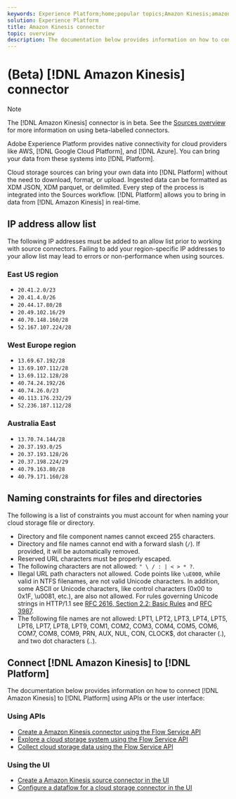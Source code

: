 ```yaml
---
keywords: Experience Platform;home;popular topics;Amazon Kinesis;amazon kinesis;Kinesis;kinesis
solution: Experience Platform
title: Amazon Kinesis connector
topic: overview
description: The documentation below provides information on how to connect Amazon Kinesis to Platform using APIs or the user interface.
---
```


# (Beta) [!DNL Amazon Kinesis] connector

>[!NOTE]
>
>The [!DNL Amazon Kinesis] connector is in beta. See the [Sources overview](../../home.md#terms-and-conditions) for more information on using beta-labelled connectors.

Adobe Experience Platform provides native connectivity for cloud providers like AWS, [!DNL Google Cloud Platform], and [!DNL Azure]. You can bring your data from these systems into [!DNL Platform].

Cloud storage sources can bring your own data into [!DNL Platform] without the need to download, format, or upload. Ingested data can be formatted as XDM JSON, XDM parquet, or delimited. Every step of the process is integrated into the Sources workflow. [!DNL Platform] allows you to bring in data from [!DNL Amazon Kinesis] in real-time.

## IP address allow list

The following IP addresses must be added to an allow list prior to working with source connectors. Failing to add your region-specific IP addresses to your allow list may lead to errors or non-performance when using sources.

### East US region

- `20.41.2.0/23`
- `20.41.4.0/26`
- `20.44.17.80/28`
- `20.49.102.16/29`
- `40.70.148.160/28`
- `52.167.107.224/28`

### West Europe region

- `13.69.67.192/28`
- `13.69.107.112/28`
- `13.69.112.128/28`
- `40.74.24.192/26`
- `40.74.26.0/23`
- `40.113.176.232/29`
- `52.236.187.112/28`

### Australia East

- `13.70.74.144/28`
- `20.37.193.0/25`
- `20.37.193.128/26`
- `20.37.198.224/29`
- `40.79.163.80/28`
- `40.79.171.160/28`

## Naming constraints for files and directories

The following is a list of constraints you must account for when naming your cloud storage file or directory.

- Directory and file component names cannot exceed 255 characters.
- Directory and file names cannot end with a forward slash (`/`). If provided, it will be automatically removed.
- Reserved URL characters must be properly escaped.
- The following characters are not allowed: `" \ / : | < > * ?`.
- Illegal URL path characters not allowed. Code points like `\uE000`, while valid in NTFS filenames, are not valid Unicode characters. In addition, some ASCII or Unicode characters, like control characters (0x00 to 0x1F, \u0081, etc.), are also not allowed. For rules governing Unicode strings in HTTP/1.1 see [RFC 2616, Section 2.2: Basic Rules](https://www.ietf.org/rfc/rfc2616.txt) and [RFC 3987](https://www.ietf.org/rfc/rfc3987.txt).
- The following file names are not allowed: LPT1, LPT2, LPT3, LPT4, LPT5, LPT6, LPT7, LPT8, LPT9, COM1, COM2, COM3, COM4, COM5, COM6, COM7, COM8, COM9, PRN, AUX, NUL, CON, CLOCK$, dot character (.), and two dot characters (..).

## Connect [!DNL Amazon Kinesis] to [!DNL Platform]

The documentation below provides information on how to connect [!DNL Amazon Kinesis] to [!DNL Platform] using APIs or the user interface:

### Using APIs

- [Create a Amazon Kinesis connector using the Flow Service API](../../tutorials/api/create/cloud-storage/kinesis.md)
- [Explore a cloud storage system using the Flow Service API](../../tutorials/api/explore/cloud-storage.md)
- [Collect cloud storage data using the Flow Service API](../../tutorials/api/collect/cloud-storage.md)

### Using the UI

- [Create a Amazon Kinesis source connector in the UI](../../tutorials/ui/create/cloud-storage/kinesis.md)
- [Configure a dataflow for a cloud storage connector in the UI](../../tutorials/ui/dataflow/streaming/cloud-storage-streaming.md)